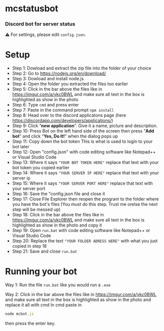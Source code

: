 # mcstatusbot
### Discord bot for server status

:warning: For settings, please edit `config.json`. 

# Setup

- Step 1: Dowload and extract the zip file into the folder of your choice
- Step 2: Go to https://nodejs.org/en/download/
- Step 3: Dowload and install node.js
- Step 4: Open the folder you extracted the files too earlier
- Step 5: Click in the bar above the files like in https://imgur.com/a/ykc0BWL and make sure all text in the box is highlighted as show in the photo
- Step 6: Type `cmd` and press enter
- Step 7: Paste in the command prompt `npm install`
- Step 8: Head over to the discord applicatons page (here https://discordapp.com/developers/applications/)
- Step 9: Click “**new application**”. Give it a name, picture and description.
- Step 10: Press Bot on the left hand side of the screen then press “**Add bot**” and click “**Yes, Do It!**” when the dialog pops up
- Step 11: Copy down the bot token This is what is used to login to your bot later
- Step 12: Open "config.json" with code editing software like Notepad++ or Visual Studio Code
- Step 13: Where it says `"YOUR BOT TOKEN HERE"` replace that text with your bot token you copied earlier
- Step 14: Where it says `"YOUR SERVER IP HERE"` replace that text with your server ip
- Step 15: Where it says `"YOUR SERVER PORT HERE"` replace that text with your server port
- Step 16: Save the "config.json file and close it
- Step 17: Close File Explorer then reopen the program to the folder where you have the bot's files (You must do this step. Trust me orelse the next step will be messed up)
- Step 18: Click in the bar above the files like in https://imgur.com/a/ykc0BWL and make sure all text in the box is highlighted as show in the photo and copy it
- Step 19: Open `run.bat` with code editing software like Notepad++ or Visual Studio Code
- Step 20: Replace the text `"YOUR FOLDER ADRESS HERE"` with what you just copied in step 18
- Step 21: Save and close `run.bat`

# Running your bot

Way 1: Run the file `run.bat` like you would run a `.exe`

Way 2: Click in the bar above the files like in https://imgur.com/a/ykc0BWL and make sure all text in the box is highlighted as show in the photo and replace it all with cmd
In cmd paste in 
```js 
node mcbot.js
```
then press the enter key.
		
		
		

